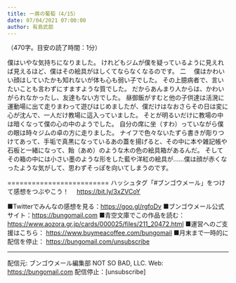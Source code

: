 ```yaml
---
title: 一房の葡萄（4/15）
date: 07/04/2021 07:00:00
author: 有島武郎
---
```


（470字。目安の読了時間：1分）

僕はいやな気持ちになりました。
けれどもジムが僕を疑っているように見えれば見えるほど、僕はその絵具がほしくてならなくなるのです。
二
　僕はかわいい顔はしていたかも知れないが体も心も弱い子でした。
その上臆病者で、言いたいことも言わずにすますような質でした。
だからあんまり人からは、かわいがられなかったし、友達もない方でした。
昼御飯がすむと他の子供達は活溌に運動場に出て走りまわって遊びはじめましたが、僕だけはなおさらその日は変に心が沈んで、一人だけ教場に這入っていました。
そとが明るいだけに教場の中は暗くなって僕の心の中のようでした。
自分の席に坐（すわ）っていながら僕の眼は時々ジムの卓の方に走りました。
ナイフで色々ないたずら書きが彫りつけてあって、手垢で真黒になっているあの蓋を揚げると、その中に本や雑記帳や石板と一緒になって、飴（あめ）のような木の色の絵具箱があるんだ。
そしてその箱の中には小さい墨のような形をした藍や洋紅の絵具が……僕は顔が赤くなったような気がして、思わずそっぽを向いてしまうのです。

=========================
ハッシュタグ「#ブンゴウメール」をつけて感想をつぶやこう！　
https://bit.ly/3xZVCoY

■Twitterでみんなの感想を見る：https://goo.gl/rgfoDv
■ブンゴウメール公式サイト：https://bungomail.com
■青空文庫でこの作品を読む：https://www.aozora.gr.jp/cards/000025/files/211_20472.html
■運営へのご支援はこちら： https://www.buymeacoffee.com/bungomail
■月末まで一時的に配信を停止： https://bungomail.com/unsubscribe

-------
配信元: ブンゴウメール編集部
NOT SO BAD, LLC.
Web: https://bungomail.com
配信停止：[unsubscribe]

